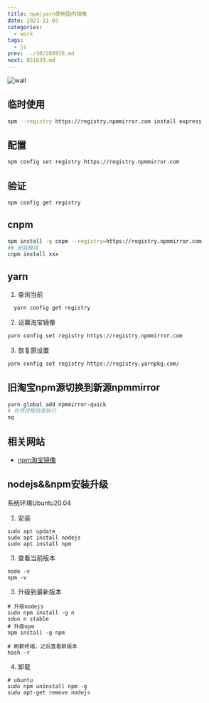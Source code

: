 ```yaml
---
title: npm|yarn使用国内镜像
date: 2021-11-03
categories:
  - work
tags:
  - js
prev: ../10/280938.md
next: 051639.md
---
```


![wall](https://cdn.jsdelivr.net/gh/qbmzc/images/2021/202111031754163.png)

<!-- more -->

## 临时使用

```bash
npm --registry https://registry.npmmirror.com install express
```

## 配置

```bash
npm config set registry https://registry.npmmirror.com
```

## 验证

```bash
npm config get registry
```

## cnpm

```bash
npm install -g cnpm --registry=https://registry.npmmirror.com
## 安装模块
cnpm install xxx
```

## yarn

1. 查询当前

  ```bash
    yarn config get registry
  ```
2. 设置淘宝镜像

  ```bash
  yarn config set registry https://registry.npmmirror.com
  ```
3. 恢复原设置

  ```bash
  yarn config set registry https://registry.yarnpkg.com/
  ```

## 旧淘宝npm源切换到新源npmmirror

```bash
yarn global add npmmirror-quick
# 在项目根目录执行
nq
```

## 相关网站

- [npm淘宝镜像](https://npmmirror.com/)

## nodejs&&npm安装升级

系统环境Ubuntu20.04

1. 安装

  ```shell
  sudo apt update
  sudo apt install nodejs
  sudo apt install npm
  ``` 

3. 查看当前版本
  
  ```shell
  node -v
  npm -v
  ```

3. 升级到最新版本

```shell
# 升级nodejs
sudo npm install -g n
sduo n stable
# 升级npm
npm install -g npm

# 刷新终端，之后查看新版本 
hash -r 
```

4. 卸载

```shell
# ubuntu
sudo npm uninstall npm -g
sudo apt-get remove nodejs
```

